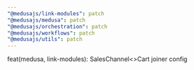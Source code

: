 ```yaml
---
"@medusajs/link-modules": patch
"@medusajs/medusa": patch
"@medusajs/orchestration": patch
"@medusajs/workflows": patch
"@medusajs/utils": patch
---
```


feat(medusa, link-modules): SalesChannel<>Cart joiner config
